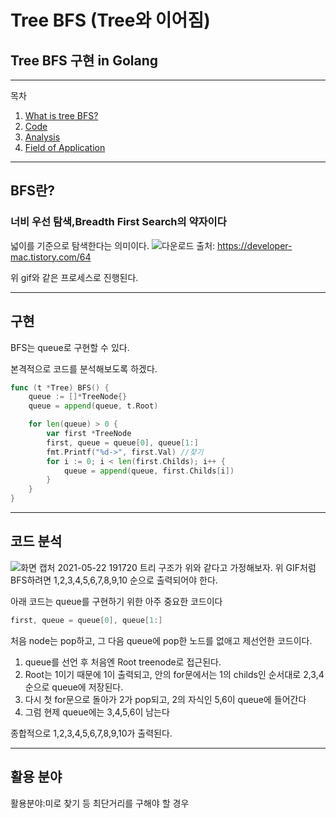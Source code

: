 # Tree BFS (Tree와 이어짐)

## Tree BFS 구현 in Golang
---
목차
1. [What is tree BFS?](#BFS란?)
2. [Code](#구현)
3. [Analysis](#코드-분석)
4. [Field of Application](#활용-분야) 
_____
## BFS란?
### 너비 우선 탐색,Breadth First Search의 약자이다

넓이를 기준으로 탐색한다는 의미이다.
![다운로드](https://user-images.githubusercontent.com/51067720/119223768-277c0780-bb36-11eb-8cee-6dc12c1ea15c.gif)
출처: https://developer-mac.tistory.com/64

위 gif와 같은 프로세스로 진행된다.
_____
## 구현
BFS는 queue로 구현할 수 있다.

본격적으로 코드를 분석해보도록 하겠다.
```go
func (t *Tree) BFS() {
	queue := []*TreeNode{}
	queue = append(queue, t.Root)

	for len(queue) > 0 {
		var first *TreeNode
		first, queue = queue[0], queue[1:]
		fmt.Printf("%d->", first.Val) //찾기
		for i := 0; i < len(first.Childs); i++ {
			queue = append(queue, first.Childs[i])
		}
	}
}
```
______
## 코드 분석
![화면 캡처 2021-05-22 191720](https://user-images.githubusercontent.com/51067720/119223087-67d98680-bb32-11eb-8c56-0ce5c6fd3a21.png)
트리 구조가 위와 같다고 가정해보자.
위 GIF처럼 BFS하려면 1,2,3,4,5,6,7,8,9,10 순으로 출력되어야 한다.

아래 코드는 queue를 구현하기 위한 아주 중요한 코드이다
```go
first, queue = queue[0], queue[1:]
```
처음 node는 pop하고, 그 다음 queue에 pop한 노드를 없애고 제선언한 코드이다.

1. queue를 선언 후 처음엔 Root treenode로 접근된다.
2. Root는 1이기 때문에 1이 출력되고, 안의 for문에서는 1의 childs인 순서대로 2,3,4순으로 queue에 저장된다.
3. 다시 첫 for문으로 돌아가 2가 pop되고, 2의 자식인 5,6이 queue에 들어간다
4. 그럼 현제 queue에는 3,4,5,6이 남는다


종합적으로 1,2,3,4,5,6,7,8,9,10가 출력된다.
_____
## 활용 분야
활용분야:미로 찾기 등 최단거리를 구해야 할 경우